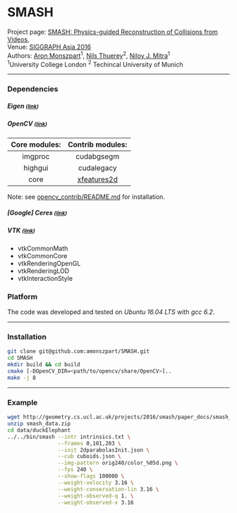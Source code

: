 # SMASH
Project page: [SMASH: Physics-guided Reconstruction of Collisions from Videos](http://geometry.cs.ucl.ac.uk/projects/2016/smash/), <br />
Venue: [SIGGRAPH Asia 2016](https://sa2016.siggraph.org) <br />
Authors: [Aron Monszpart](http://geometry.cs.ucl.ac.uk/amonszpart)<sup>1</sup>, [Nils Thuerey](http://ntoken.com)<sup>2</sup>, [Niloy J. Mitra](http://geometry.cs.ucl.ac.uk)<sup>1</sup><br />
<sup>1</sup>University College London <sup>2</sup> Techincal University of Munich

---

### Dependencies
##### Eigen <small>([link](http://eigen.tuxfamily.org/index.php?title=Main_Page))</small>
##### OpenCV <small>([link](http://opencv.org/downloads.html))</small>
| Core modules: | Contrib modules: |
|:-------------:|:----------------:|
| imgproc       | cudabgsegm       |
| highgui       | cudalegacy       |
| core          | [xfeatures2d](https://github.com/opencv/opencv_contrib/tree/master/modules/xfeatures2d) |
Note: see [opencv_contrib/README.md](https://github.com/opencv/opencv_contrib/blob/master/README.md) for installation.

##### [Google] Ceres <small>([link](http://ceres-solver.org))</small>
##### VTK <small>([link](http://vtk.org))</small>
* vtkCommonMath 
* vtkCommonCore 
* vtkRenderingOpenGL 
* vtkRenderingLOD 
* vtkInteractionStyle


### Platform
The code was developed and tested on *Ubuntu 16.04 LTS* with *gcc 6.2*.

---

### Installation
```bash
git clone git@github.com:amonszpart/SMASH.git
cd SMASH
mkdir build && cd build
cmake [-DOpenCV_DIR=<path/to/opencv/share/OpenCV>]..
make -j 8

```

---
### Example
```bash
wget http://geometry.cs.ucl.ac.uk/projects/2016/smash/paper_docs/smash_data.zip
unzip smash_data.zip
cd data/duckElephant
../../bin/smash --intr intrinsics.txt \
                --frames 0,101,203 \
                --init 2dparabolasInit.json \
                --cub cuboids.json \
                --img-pattern orig240/color_%05d.png \
                --fps 240 \
                --show-flags 100000 \
                --weight-velocity 3.16 \
                --weight-conservation-lin 3.16 \
                --weight-observed-q 1. \
                --weight-observed-x 3.16
```